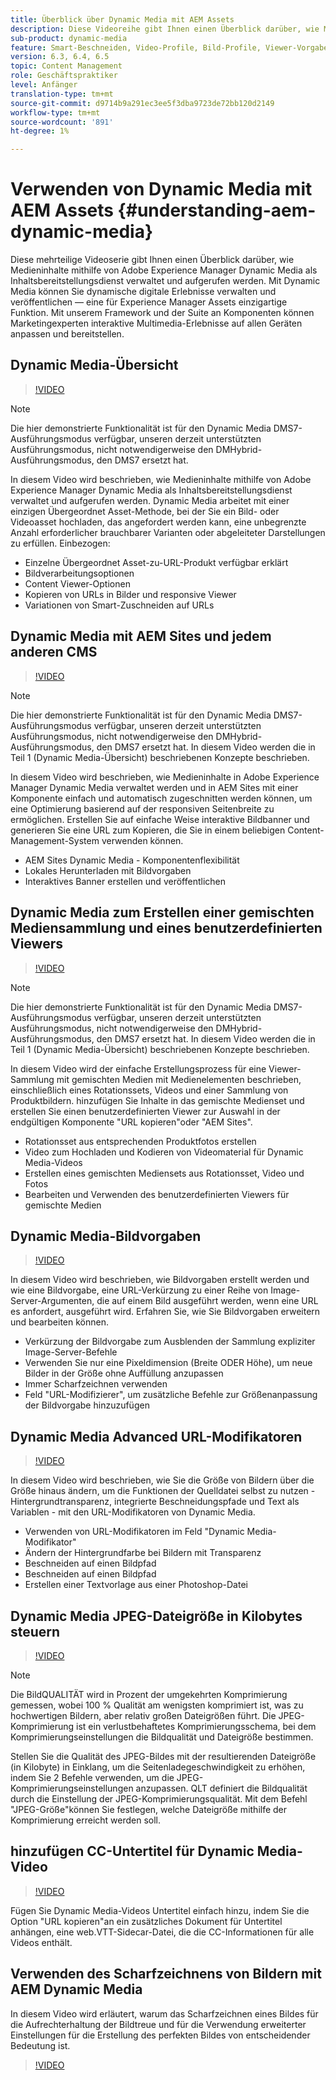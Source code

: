 ```yaml
---
title: Überblick über Dynamic Media mit AEM Assets
description: Diese Videoreihe gibt Ihnen einen Überblick darüber, wie Medieninhalte mithilfe von Adobe Experience Manager Dynamic Media als Inhaltsbereitstellungsdienst verwaltet und aufgerufen werden. Mit Dynamic Media können Sie dynamische digitale Erlebnisse verwalten und veröffentlichen — eine für Experience Manager Assets einzigartige Funktion. Mit unserem Framework und der Suite an Komponenten können Marketingexperten interaktive Multimedia-Erlebnisse auf allen Geräten anpassen und bereitstellen.
sub-product: dynamic-media
feature: Smart-Beschneiden, Video-Profile, Bild-Profile, Viewer-Vorgaben, 360 VR-Video, Bildsätze, Rotationssets
version: 6.3, 6.4, 6.5
topic: Content Management
role: Geschäftspraktiker
level: Anfänger
translation-type: tm+mt
source-git-commit: d9714b9a291ec3ee5f3dba9723de72bb120d2149
workflow-type: tm+mt
source-wordcount: '891'
ht-degree: 1%

---
```



# Verwenden von Dynamic Media mit AEM Assets {#understanding-aem-dynamic-media}

Diese mehrteilige Videoserie gibt Ihnen einen Überblick darüber, wie Medieninhalte mithilfe von Adobe Experience Manager Dynamic Media als Inhaltsbereitstellungsdienst verwaltet und aufgerufen werden. Mit Dynamic Media können Sie dynamische digitale Erlebnisse verwalten und veröffentlichen — eine für Experience Manager Assets einzigartige Funktion. Mit unserem Framework und der Suite an Komponenten können Marketingexperten interaktive Multimedia-Erlebnisse auf allen Geräten anpassen und bereitstellen.

## Dynamic Media-Übersicht

>[!VIDEO](https://video.tv.adobe.com/v/27144/?quality=9&learn=on)

>[!NOTE]
>
>Die hier demonstrierte Funktionalität ist für den Dynamic Media DMS7-Ausführungsmodus verfügbar, unseren derzeit unterstützten Ausführungsmodus, nicht notwendigerweise den DMHybrid-Ausführungsmodus, den DMS7 ersetzt hat.

In diesem Video wird beschrieben, wie Medieninhalte mithilfe von Adobe Experience Manager Dynamic Media als Inhaltsbereitstellungsdienst verwaltet und aufgerufen werden. Dynamic Media arbeitet mit einer einzigen Übergeordnet Asset-Methode, bei der Sie ein Bild- oder Videoasset hochladen, das angefordert werden kann, eine unbegrenzte Anzahl erforderlicher brauchbarer Varianten oder abgeleiteter Darstellungen zu erfüllen. Einbezogen:

* Einzelne Übergeordnet Asset-zu-URL-Produkt verfügbar erklärt
* Bildverarbeitungsoptionen
* Content Viewer-Optionen
* Kopieren von URLs in Bilder und responsive Viewer
* Variationen von Smart-Zuschneiden auf URLs

## Dynamic Media mit AEM Sites und jedem anderen CMS

>[!VIDEO](https://video.tv.adobe.com/v/27145/?quality=9&learn=on)

>[!NOTE]
>
>Die hier demonstrierte Funktionalität ist für den Dynamic Media DMS7-Ausführungsmodus verfügbar, unseren derzeit unterstützten Ausführungsmodus, nicht notwendigerweise den DMHybrid-Ausführungsmodus, den DMS7 ersetzt hat. In diesem Video werden die in Teil 1 (Dynamic Media-Übersicht) beschriebenen Konzepte beschrieben.

In diesem Video wird beschrieben, wie Medieninhalte in Adobe Experience Manager Dynamic Media verwaltet werden und in AEM Sites mit einer Komponente einfach und automatisch zugeschnitten werden können, um eine Optimierung basierend auf der responsiven Seitenbreite zu ermöglichen. Erstellen Sie auf einfache Weise interaktive Bildbanner und generieren Sie eine URL zum Kopieren, die Sie in einem beliebigen Content-Management-System verwenden können.

* AEM Sites Dynamic Media - Komponentenflexibilität
* Lokales Herunterladen mit Bildvorgaben
* Interaktives Banner erstellen und veröffentlichen

## Dynamic Media zum Erstellen einer gemischten Mediensammlung und eines benutzerdefinierten Viewers

>[!VIDEO](https://video.tv.adobe.com/v/27146/?quality=9&learn=on)

>[!NOTE]
>
>Die hier demonstrierte Funktionalität ist für den Dynamic Media DMS7-Ausführungsmodus verfügbar, unseren derzeit unterstützten Ausführungsmodus, nicht notwendigerweise den DMHybrid-Ausführungsmodus, den DMS7 ersetzt hat. In diesem Video werden die in Teil 1 (Dynamic Media-Übersicht) beschriebenen Konzepte beschrieben.

In diesem Video wird der einfache Erstellungsprozess für eine Viewer-Sammlung mit gemischten Medien mit Medienelementen beschrieben, einschließlich eines Rotationssets, Videos und einer Sammlung von Produktbildern. hinzufügen Sie Inhalte in das gemischte Medienset und erstellen Sie einen benutzerdefinierten Viewer zur Auswahl in der endgültigen Komponente &quot;URL kopieren&quot;oder &quot;AEM Sites&quot;.

* Rotationsset aus entsprechenden Produktfotos erstellen
* Video zum Hochladen und Kodieren von Videomaterial für Dynamic Media-Videos
* Erstellen eines gemischten Mediensets aus Rotationsset, Video und Fotos
* Bearbeiten und Verwenden des benutzerdefinierten Viewers für gemischte Medien

## Dynamic Media-Bildvorgaben

>[!VIDEO](https://video.tv.adobe.com/v/27320/?quality=9&learn=on)

In diesem Video wird beschrieben, wie Bildvorgaben erstellt werden und wie eine Bildvorgabe, eine URL-Verkürzung zu einer Reihe von Image-Server-Argumenten, die auf einem Bild ausgeführt werden, wenn eine URL es anfordert, ausgeführt wird. Erfahren Sie, wie Sie Bildvorgaben erweitern und bearbeiten können.

* Verkürzung der Bildvorgabe zum Ausblenden der Sammlung expliziter Image-Server-Befehle
* Verwenden Sie nur eine Pixeldimension (Breite ODER Höhe), um neue Bilder in der Größe ohne Auffüllung anzupassen
* Immer Scharfzeichnen verwenden
* Feld &quot;URL-Modifizierer&quot;, um zusätzliche Befehle zur Größenanpassung der Bildvorgabe hinzuzufügen

## Dynamic Media Advanced URL-Modifikatoren

>[!VIDEO](https://video.tv.adobe.com/v/27319/?quality=9&learn=on)

In diesem Video wird beschrieben, wie Sie die Größe von Bildern über die Größe hinaus ändern, um die Funktionen der Quelldatei selbst zu nutzen - Hintergrundtransparenz, integrierte Beschneidungspfade und Text als Variablen - mit den URL-Modifikatoren von Dynamic Media.

* Verwenden von URL-Modifikatoren im Feld &quot;Dynamic Media-Modifikator&quot;
* Ändern der Hintergrundfarbe bei Bildern mit Transparenz
* Beschneiden auf einen Bildpfad
* Beschneiden auf einen Bildpfad
* Erstellen einer Textvorlage aus einer Photoshop-Datei

## Dynamic Media JPEG-Dateigröße in Kilobytes steuern

>[!VIDEO](https://video.tv.adobe.com/v/27404/?quality=9&learn=on)


>[!NOTE]
>
>Die BildQUALITÄT wird in Prozent der umgekehrten Komprimierung gemessen, wobei 100 % Qualität am wenigsten komprimiert ist, was zu hochwertigen Bildern, aber relativ großen Dateigrößen führt. Die JPEG-Komprimierung ist ein verlustbehaftetes Komprimierungsschema, bei dem Komprimierungseinstellungen die Bildqualität und Dateigröße bestimmen.

Stellen Sie die Qualität des JPEG-Bildes mit der resultierenden Dateigröße (in Kilobyte) in Einklang, um die Seitenladegeschwindigkeit zu erhöhen, indem Sie 2 Befehle verwenden, um die JPEG-Komprimierungseinstellungen anzupassen. QLT definiert die Bildqualität durch die Einstellung der JPEG-Komprimierungsqualität. Mit dem Befehl &quot;JPEG-Größe&quot;können Sie festlegen, welche Dateigröße mithilfe der Komprimierung erreicht werden soll.

## hinzufügen CC-Untertitel für Dynamic Media-Video

>[!VIDEO](https://video.tv.adobe.com/v/28074/?quality=9&learn=on)

Fügen Sie Dynamic Media-Videos Untertitel einfach hinzu, indem Sie die Option &quot;URL kopieren&quot;an ein zusätzliches Dokument für Untertitel anhängen, eine web.VTT-Sidecar-Datei, die die CC-Informationen für alle Videos enthält.

## Verwenden des Scharfzeichnens von Bildern mit AEM Dynamic Media

In diesem Video wird erläutert, warum das Scharfzeichnen eines Bildes für die Aufrechterhaltung der Bildtreue und für die Verwendung erweiterter Einstellungen für die Erstellung des perfekten Bildes von entscheidender Bedeutung ist.

>[!VIDEO](https://demos-pub.assetsadobe.com/etc/dam/viewers/s7viewers/html5/VideoViewer.html?asset=%2Fcontent%2Fdam%2Fdm-public-facing-upgrade-portal-video%2F04_DynamicImagery_AdvancedSettings_071917_BH.mp4&amp;config=/etc/dam/presets/viewer/Video_social&amp;serverUrl=https%3A%2F%2Fadobedemo62-h.assetsadobe.com%2Fis%2Fimage%2F&amp;contenturl=%2F&amp;config2=/etc/dam/presets/analytics&amp;videoserverurl=https://gateway-na.assetsadobe.com/DMGateway/public/demoCo&amp;posterimage=/content/dam/dm-public-facing-upgrade-portal-video/04_DynamicImagery_AdvancedSettings_071917_BH.mp4)
